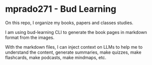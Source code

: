 # mprado271 - Bud Learning

On this repo, I organize my books, papers and classes studies.

I am using bud-learning CLI to generate the book pages in markdown format from the images.

With the markdown files, I can inject context on LLMs to help me to understand the content, generate summaries, make quizzes, make flashcards, make podcasts, make mindmaps, etc.

